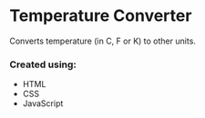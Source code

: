 # Temperature Converter
Converts temperature (in C, F or K) to other units.

### Created using: ###
- HTML
- CSS
- JavaScript

<!---
sushma-bhumireddy/sushma-bhumireddy is a ✨ special ✨ repository because its `README.md` (this file) appears on your GitHub profile.
You can click the Preview link to take a look at your changes.
--->

